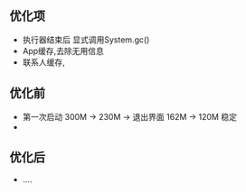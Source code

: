 ## 优化项

- 执行器结束后 显式调用System.gc()
- App缓存,去除无用信息
- 联系人缓存,

## 优化前

- 第一次启动 300M -> 230M -> 退出界面 162M -> 120M 稳定
- 

## 优化后

- ....